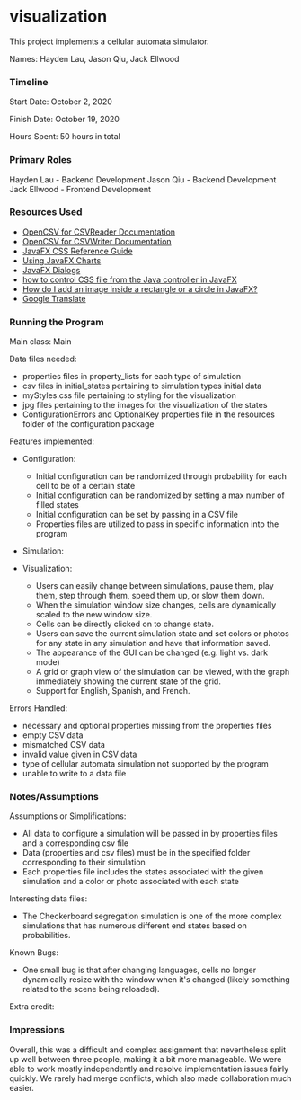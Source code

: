 visualization
====

This project implements a cellular automata simulator.

Names: Hayden Lau, Jason Qiu, Jack Ellwood

### Timeline

Start Date: October 2, 2020

Finish Date: October 19, 2020

Hours Spent: 50 hours in total

### Primary Roles

Hayden Lau - Backend Development
Jason Qiu - Backend Development
Jack Ellwood - Frontend Development

### Resources Used
* [OpenCSV for CSVReader Documentation](http://opencsv.sourceforge.net/apidocs/com/opencsv/CSVReader.html)
* [OpenCSV for CSVWriter Documentation](http://opencsv.sourceforge.net/apidocs/com/opencsv/CSVWriter.html)
* [JavaFX CSS Reference Guide](https://docs.oracle.com/javase/8/javafx/api/javafx/scene/doc-files/cssref.html)
* [Using JavaFX Charts](https://docs.oracle.com/javafx/2/charts/line-chart.htm#CIHGBCFI)
* [JavaFX Dialogs](https://code.makery.ch/blog/javafx-dialogs-official/)
* [how to control CSS file from the Java controller in JavaFX](https://stackoverflow.com/questions/53539198/how-to-control-css-file-from-the-java-controller-in-javafx)
* [How do I add an image inside a rectangle or a circle in JavaFX?](https://gamedev.stackexchange.com/questions/72924/how-do-i-add-an-image-inside-a-rectangle-or-a-circle-in-javafx)
* [Google Translate](https://www.google.com/search?q=google+translate&rlz=1C1CHBF_enUS759US760&oq=google+trans&aqs=chrome.0.0i131i433i457j69i57j0j0i433l2j0l2j0i433.4037j0j7&sourceid=chrome&ie=UTF-8)

### Running the Program

Main class: Main

Data files needed: 

* properties files in property_lists for each type of simulation 
* csv files in initial_states pertaining to simulation types initial data
* myStyles.css file pertaining to styling for the visualization
* jpg files pertaining to the images for the visualization of the states
* ConfigurationErrors and OptionalKey properties file in the resources folder of the configuration package

Features implemented:

* Configuration:
    * Initial configuration can be randomized through probability for each cell to be of a certain state
    * Initial configuration can be randomized by setting a max number of filled states
    * Initial configuration can be set by passing in a CSV file
    * Properties files are utilized to pass in specific information into the program
    
* Simulation:

* Visualization:
    * Users can easily change between simulations, pause them, play them, step through them, speed them up, or slow them down.
    * When the simulation window size changes, cells are dynamically scaled to the new window size.
    * Cells can be directly clicked on to change state.
    * Users can save the current simulation state and set colors or photos for any state in any simulation and have that information saved.
    * The appearance of the GUI can be changed (e.g. light vs. dark mode)
    * A grid or graph view of the simulation can be viewed, with the graph immediately showing the current state of the grid.
    * Support for English, Spanish, and French.


Errors Handled:

* necessary and optional properties missing from the properties files
* empty CSV data
* mismatched CSV data
* invalid value given in CSV data
* type of cellular automata simulation not supported by the program
* unable to write to a data file

### Notes/Assumptions

Assumptions or Simplifications:

* All data to configure a simulation will be passed in by properties files and a corresponding csv file
* Data (properties and csv files) must be in the specified folder corresponding to their simulation
* Each properties file includes the states associated with the given simulation and a color or photo associated with each state
    
Interesting data files:

* The Checkerboard segregation simulation is one of the more complex simulations that has numerous different end states based on probabilities.

Known Bugs:

* One small bug is that after changing languages, cells no longer dynamically resize with the window when it's changed (likely something related to the scene being reloaded).

Extra credit:


### Impressions

Overall, this was a difficult and complex assignment that nevertheless split up well between three people, making it a bit more manageable.  We were able to work mostly independently and resolve implementation issues fairly quickly.  We rarely had merge conflicts, which also made collaboration much easier.


